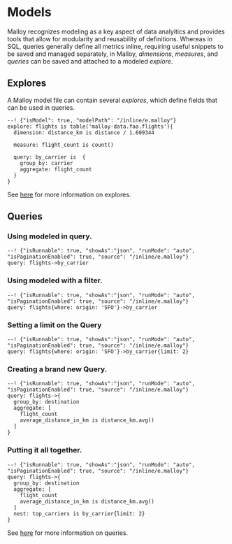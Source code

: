 # Models

Malloy recognizes modeling as a key aspect of data analyitics and
provides tools that allow for modularity and reusability of definitions.
Whereas in SQL, queries generally define all metrics inline,
requiring useful snippets to be saved and managed separately, in Malloy,
_dimensions_, _measures_, and _queries_ can be saved and attached to a
modeled _explore_.

## Explores

A Malloy model file can contain several _explores_, which define fields that can be
used in queries.

```malloy
--! {"isModel": true, "modelPath": "/inline/e.malloy"}
explore: flights is table('malloy-data.faa.flights'){
  dimension: distance_km is distance / 1.609344

  measure: flight_count is count()

  query: by_carrier is  {
    group_by: carrier
    aggregate: flight_count
  }
}
```
See [here](explore.md) for more information on explores.

## Queries

### Using modeled in query.
```malloy
--! {"isRunnable": true, "showAs":"json", "runMode": "auto", "isPaginationEnabled": true, "source": "/inline/e.malloy"}
query: flights->by_carrier
```

### Using modeled with a filter.
```malloy
--! {"isRunnable": true, "showAs":"json", "runMode": "auto", "isPaginationEnabled": true, "source": "/inline/e.malloy"}
query: flights{where: origin: 'SFO'}->by_carrier
```
### Setting a limit on the Query
```malloy
--! {"isRunnable": true, "showAs":"json", "runMode": "auto", "isPaginationEnabled": true, "source": "/inline/e.malloy"}
query: flights{where: origin: 'SFO'}->by_carrier{limit: 2}
```


### Creating a brand new Query.
```malloy
--! {"isRunnable": true, "showAs":"json", "runMode": "auto", "isPaginationEnabled": true, "source": "/inline/e.malloy"}
query: flights->{
  group_by: destination
  aggregate: [
    flight_count
    average_distance_in_km is distance_km.avg()
  ]
}
```

### Putting it all together.
```malloy
--! {"isRunnable": true, "showAs":"json", "runMode": "auto", "isPaginationEnabled": true, "source": "/inline/e.malloy"}
query: flights->{
  group_by: destination
  aggregate: [
    flight_count
    average_distance_in_km is distance_km.avg()
  ]
  nest: top_carriers is by_carrier{limit: 2}
}
```
See [here](query.md) for more information on queries.